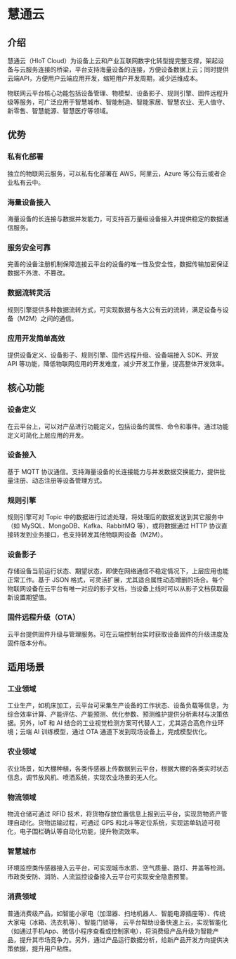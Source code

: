 # 慧通云

## 介绍

慧通云（HIoT Cloud）为设备上云和产业互联网数字化转型提完整支撑，架起设备与云服务连接的桥梁，平台支持海量设备的连接，方便设备数据上云；同时提供云端API，方便用户云端应用开发，缩短用户开发周期，减少运维成本。

物联网云平台核心功能包括设备管理、物模型、设备影子、规则引擎、固件远程升级等服务，可广泛应用于智慧城市、智能制造、智能家居、智慧农业、无人值守、新零售、智慧能源、智慧医疗等领域。

## 优势

### 私有化部署

独立的物联网云服务，可以私有化部署在 AWS，阿里云，Azure 等公有云或者企业私有云中。

### 海量设备接入

海量设备的长连接与数据并发能力，可支持百万量级设备接入并提供稳定的数据通信服务。

### 服务安全可靠

完善的设备注册机制保障连接云平台的设备的唯一性及安全性，数据传输加密保证数据不外泄、不篡改。

### 数据流转灵活

规则引擎提供多种数据流转方式，可实现数据与各大公有云的流转，满足设备与设备（M2M）之间的通信。

### 应用开发简单高效

提供设备定义、设备影子、规则引擎、固件远程升级、设备端接入 SDK、开放 API 等功能，降低物联网应用的开发难度，减少开发工作量，提高整体开发效率。

## 核心功能

### 设备定义

在云平台上，可以对产品进行功能定义，包括设备的属性、命令和事件。通过功能定义可简化上层应用的开发。

### 设备接入

基于 MQTT 协议通信。支持海量设备的长连接能力与并发数据交换能力，提供批量注册、动态注册等设备管理方式。

### 规则引擎

规则引擎可对 Topic 中的数据进行过滤处理，将处理后的数据发送到其它服务中（如 MySQL、MongoDB、Kafka、RabbitMQ 等），或将数据通过 HTTP 协议直接转发到业务接口，也支持转发其他物联网设备（M2M）。

### 设备影子

存储设备当前运行状态、期望状态，即使在网络通信不稳定情况下，上层应用也能正常工作。基于 JSON 格式，可灵活扩展，尤其适合属性动态增删的场合。每个物联网设备在云平台有唯一对应的影子文档，当设备上线时可以从影子文档获取最新设置期望值。

### 固件远程升级（OTA）

云平台提供固件升级与管理服务。可在云端控制台实时获取设备固件的升级进度及固件版本分布。

## 适用场景

### 工业领域

工业生产，如机床加工，云平台可采集生产设备的工作状态、设备负载等信息，为综合效率计算、产能评估、产能预测、优化参数、预测维护提供分析素材与决策依据。另外，IoT 和 AI 结合的工业视觉检测方案可代替人工，尤其适合高危作业环境；云端 AI 训练模型，通过 OTA 通道下发到现场设备上，完成模型优化。

### 农业领域

农业场景，如大棚种植，各类传感器上传数据到云平台，根据大棚的各类实时状态信息，调节放风机、喷洒系统，实现农业场景的无人化。

### 物流领域

物流仓储可通过 RFID 技术，将货物存放位置信息上报到云平台，实现货物资产管理自动化。货物运输过程，可通过 GPS 和北斗等定位系统，实现运单轨迹可视化，电子围栏确认等自动化功能，提升物流效率。

### 智慧城市

环境监控类传感器接入云平台，可实现城市水质、空气质量、路灯、井盖等检测。市政类安防、消防、人流监控设备接入云平台可实现安全隐患预警。

### 消费领域

普通消费级产品，如智能小家电（加湿器、扫地机器人、智能电源插座等）、传统大家电（冰箱、洗衣机等）、智能门锁等， 云平台帮助设备快速上云，实现智能化（如通过手机App、微信小程序查看或控制家电），将消费级产品升级为智能产品，提升其市场竞争力。另外，通过产品运行数据分析，给新产品开发方向提供决策依据，提升用户粘性。
